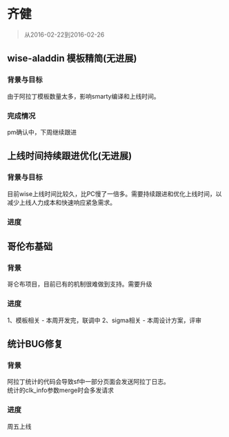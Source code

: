 # 齐健

> 从2016-02-22到2016-02-26

## wise-aladdin 模板精简(无进展)

### 背景与目标

由于阿拉丁模板数量太多，影响smarty编译和上线时间。

### 完成情况

pm确认中，下周继续跟进


## 上线时间持续跟进优化(无进展)

### 背景与目标

目前wise上线时间比较久，比PC慢了一倍多。需要持续跟进和优化上线时间，以减少上线人力成本和快速响应紧急需求。

### 进度



## 哥伦布基础

### 背景

哥仑布项目，目前已有的机制很难做到支持。需要升级

### 进度

1、模板相关 - 本周开发完，联调中
2、sigma相关 - 本周设计方案，评审


## 统计BUG修复

### 背景

阿拉丁统计的代码会导致sf中一部分页面会发送阿拉丁日志。    
统计的clk_info参数merge时会多发请求

### 进度

周五上线


